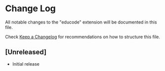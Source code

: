# Change Log

All notable changes to the "educode" extension will be documented in this file.

Check [Keep a Changelog](http://keepachangelog.com/) for recommendations on how to structure this file.

## [Unreleased]

- Initial release